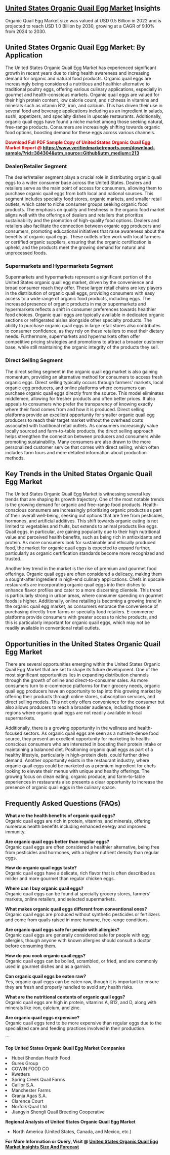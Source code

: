 <h2><a href="https://www.verifiedmarketreports.com/download-sample/?rid=384304&amp;utm_source=Github&amp;utm_medium=213" target="_blank">United States Organic Quail Egg Market</a> Insights</h2><p>Organic Quail Egg Market size was valued at USD 0.5 Billion in 2022 and is projected to reach USD 1.0 Billion by 2030, growing at a CAGR of 9.10% from 2024 to 2030.</p><p><h2>United States Organic Quail Egg Market: By Application</h2><p>The United States Organic Quail Egg Market has experienced significant growth in recent years due to rising health awareness and increasing demand for organic and natural food products. Organic quail eggs are increasingly being considered a nutritious and healthier alternative to traditional poultry eggs, offering various culinary applications, especially in gourmet and health-conscious markets. Organic quail eggs are valued for their high protein content, low calorie count, and richness in vitamins and minerals such as vitamin B12, iron, and calcium. This has driven their use in several food and beverage applications including as an ingredient in salads, sushi, appetizers, and specialty dishes in upscale restaurants. Additionally, organic quail eggs have found a niche market among those seeking natural, free-range products. Consumers are increasingly shifting towards organic food options, boosting demand for these eggs across various channels. <strong><p><span class=""><span style="color: #ff0000;"><strong>Download Full PDF Sample Copy of United States Organic Quail Egg Market Report</strong> @ </span><a href="https://www.verifiedmarketreports.com/download-sample/?rid=384304&amp;utm_source=Github&amp;utm_medium=213" target="_blank">https://www.verifiedmarketreports.com/download-sample/?rid=384304&amp;utm_source=Github&amp;utm_medium=213</a></span></p></strong></p><h3>Dealer/Retailer Segment</h3><p>The dealer/retailer segment plays a crucial role in distributing organic quail eggs to a wider consumer base across the United States. Dealers and retailers serve as the main point of access for consumers, allowing them to purchase organic quail eggs from both local and national sources. This segment includes specialty food stores, organic markets, and smaller retail outlets, which cater to niche consumer groups seeking organic food products. The emphasis on quality and freshness in the organic food market aligns well with the offerings of dealers and retailers that prioritize sustainability and the promotion of high-quality food options. Dealers and retailers also facilitate the connection between organic egg producers and consumers, promoting educational initiatives that raise awareness about the benefits of organic quail eggs. These outlets often work with local farmers or certified organic suppliers, ensuring that the organic certification is upheld, and the products meet the growing demand for natural and unprocessed foods. </p><h3>Supermarkets and Hypermarkets Segment</h3><p>Supermarkets and hypermarkets represent a significant portion of the United States organic quail egg market, driven by the convenience and broad consumer reach they offer. These larger retail chains are key players in the distribution of organic quail eggs, providing consumers with easy access to a wide range of organic food products, including eggs. The increased presence of organic products in major supermarkets and hypermarkets reflects a shift in consumer preferences towards healthier food choices. Organic quail eggs are typically available in dedicated organic sections or refrigerated aisles alongside other specialty products. The ability to purchase organic quail eggs in large retail stores also contributes to consumer confidence, as they rely on these retailers to meet their dietary needs. Furthermore, supermarkets and hypermarkets often offer competitive pricing strategies and promotions to attract a broader customer base, while still maintaining the organic integrity of the products they sell.</p><h3>Direct Selling Segment</h3><p>The direct selling segment in the organic quail egg market is also gaining momentum, providing an alternative method for consumers to access fresh organic eggs. Direct selling typically occurs through farmers' markets, local organic egg producers, and online platforms where consumers can purchase organic quail eggs directly from the source. This model eliminates middlemen, allowing for fresher products and often better prices. It also appeals to consumers who prefer the transparency of knowing exactly where their food comes from and how it is produced. Direct selling platforms provide an excellent opportunity for smaller organic quail egg producers to reach their target market without the overhead costs associated with traditional retail outlets. As consumers increasingly value locally sourced and farm-to-table products, the direct selling approach helps strengthen the connection between producers and consumers while promoting sustainability. Many consumers are also drawn to the more personalized customer service that comes with direct selling, which often includes farm tours and more detailed information about production methods.</p><h2>Key Trends in the United States Organic Quail Egg Market</h2><p>The United States Organic Quail Egg Market is witnessing several key trends that are shaping its growth trajectory. One of the most notable trends is the growing demand for organic and free-range food products. Health-conscious consumers are increasingly prioritizing organic products as part of their overall well-being, seeking out options that are free from pesticides, hormones, and artificial additives. This shift towards organic eating is not limited to vegetables and fruits, but extends to animal products like eggs. Quail eggs, in particular, are gaining popularity due to their high nutritional value and perceived health benefits, such as being rich in antioxidants and protein. As more consumers look for sustainable and ethically produced food, the market for organic quail eggs is expected to expand further, particularly as organic certification standards become more recognized and trusted.</p><p>Another key trend in the market is the rise of premium and gourmet food offerings. Organic quail eggs are often considered a delicacy, making them a sought-after ingredient in high-end culinary applications. Chefs in upscale restaurants are incorporating organic quail eggs into their dishes to enhance flavor profiles and cater to a more discerning clientele. This trend is particularly strong in urban areas, where consumer spending on gourmet foods is higher. Additionally, online retailing is becoming a growing trend in the organic quail egg market, as consumers embrace the convenience of purchasing directly from farms or specialty food retailers. E-commerce platforms provide consumers with greater access to niche products, and this is particularly important for organic quail eggs, which may not be readily available in conventional retail outlets.</p><h2>Opportunities in the United States Organic Quail Egg Market</h2><p>There are several opportunities emerging within the United States Organic Quail Egg Market that are set to shape its future development. One of the most significant opportunities lies in expanding distribution channels through the growth of online and direct-to-consumer sales. As more consumers turn to e-commerce platforms for their grocery needs, organic quail egg producers have an opportunity to tap into this growing market by offering their products through online stores, subscription services, and direct selling models. This not only offers convenience for the consumer but also allows producers to reach a broader audience, including those in regions where organic quail eggs are not readily available in local supermarkets.</p><p>Additionally, there is a growing opportunity in the wellness and health-focused sectors. As organic quail eggs are seen as a nutrient-dense food source, they present an excellent opportunity for marketing to health-conscious consumers who are interested in boosting their protein intake or maintaining a balanced diet. Positioning organic quail eggs as part of a healthy lifestyle, particularly in high-protein diets, could further drive demand. Another opportunity exists in the restaurant industry, where organic quail eggs could be marketed as a premium ingredient for chefs looking to elevate their menus with unique and healthy offerings. The growing focus on clean eating, organic produce, and farm-to-table experiences in restaurants also presents a clear opportunity to increase the presence of organic quail eggs in the culinary space.</p><h2>Frequently Asked Questions (FAQs)</h2><p><strong>What are the health benefits of organic quail eggs?</strong><br>Organic quail eggs are rich in protein, vitamins, and minerals, offering numerous health benefits including enhanced energy and improved immunity.</p><p><strong>Are organic quail eggs better than regular eggs?</strong><br>Organic quail eggs are often considered a healthier alternative, being free from pesticides and hormones, with a higher nutrient density than regular eggs.</p><p><strong>How do organic quail eggs taste?</strong><br>Organic quail eggs have a delicate, rich flavor that is often described as milder and more gourmet than regular chicken eggs.</p><p><strong>Where can I buy organic quail eggs?</strong><br>Organic quail eggs can be found at specialty grocery stores, farmers' markets, online retailers, and selected supermarkets.</p><p><strong>What makes organic quail eggs different from conventional ones?</strong><br>Organic quail eggs are produced without synthetic pesticides or fertilizers and come from quails raised in more humane, free-range conditions.</p><p><strong>Are organic quail eggs safe for people with allergies?</strong><br>Organic quail eggs are generally considered safe for people with egg allergies, though anyone with known allergies should consult a doctor before consuming them.</p><p><strong>How do you cook organic quail eggs?</strong><br>Organic quail eggs can be boiled, scrambled, or fried, and are commonly used in gourmet dishes and as a garnish.</p><p><strong>Can organic quail eggs be eaten raw?</strong><br>Yes, organic quail eggs can be eaten raw, though it is important to ensure they are fresh and properly handled to avoid any health risks.</p><p><strong>What are the nutritional contents of organic quail eggs?</strong><br>Organic quail eggs are high in protein, vitamins A, B12, and D, along with minerals like iron, calcium, and zinc.</p><p><strong>Are organic quail eggs expensive?</strong><br>Organic quail eggs tend to be more expensive than regular eggs due to the specialized care and feeding practices involved in their production.</p>```</p><p><strong>Top United States Organic Quail Egg Market Companies</strong></p><div data-test-id=""><p><li>Hubei Shendan Health Food</li><li> Gures Group</li><li> COWIN FOOD CO</li><li> Kwetters</li><li> Spring Creek Quail Farms</li><li> Caillor S.A.</li><li> Manchester Farms</li><li> Granja Agas S.A.</li><li> Clarence Court</li><li> Norfolk Quail Ltd</li><li> Jiangyin Shengli Quail Breeding Cooperative</li></p><div><strong>Regional Analysis of&nbsp;United States Organic Quail Egg Market</strong></div><ul><li dir="ltr"><p dir="ltr">North America&nbsp;(United States, Canada, and Mexico, etc.)</p></li></ul><p><strong>For More Information or Query, Visit @&nbsp;</strong><strong><a href="https://www.verifiedmarketreports.com/product/organic-quail-egg-market/?utm_source=Github&amp;utm_medium=213" target="_blank">United States Organic Quail Egg Market Insights Size And Forecast</a></strong></p></div>
